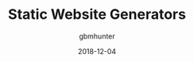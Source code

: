 ---
author: gbmhunter
categories: [ "Programming", "Web Design" ]
date: 2018-12-04
draft: false
tags: [ "programming", "web design" ]
title: Static Website Generators
type: page
---